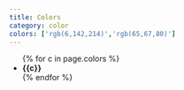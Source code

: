 ```yaml
---
title: Colors
category: color
colors: ['rgb(6,142,214)','rgb(65,67,80)']
---
```


<ul>
{% for c in page.colors %}
<li style="font-weight: bold; color: {{c}};">{{c}}</li>
{% endfor %}
</ul>